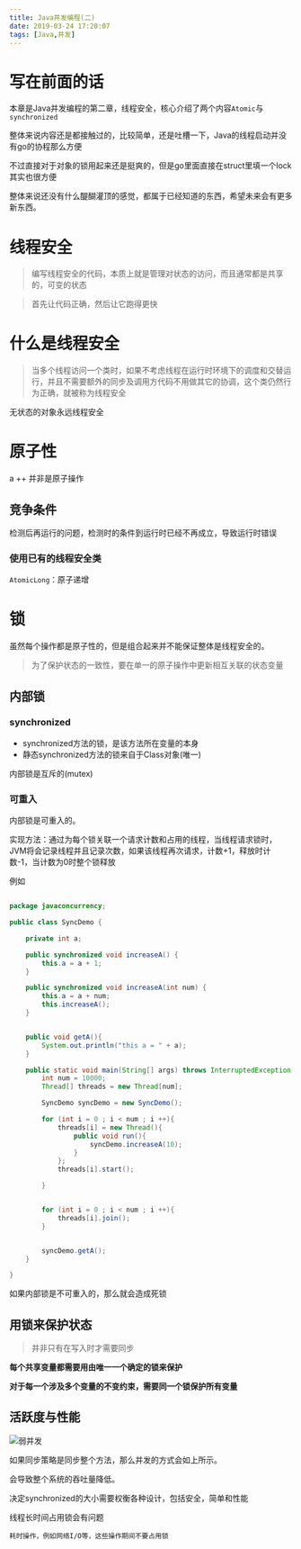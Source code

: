 ```yaml
---
title: Java并发编程(二)
date: 2019-03-24 17:20:07
tags: [Java,并发]
---
```


# 写在前面的话
本章是Java并发编程的第二章，线程安全，核心介绍了两个内容`Atomic`与`synchronized`

整体来说内容还是都接触过的，比较简单，还是吐槽一下，Java的线程启动并没有go的协程那么方便

不过直接对于对象的锁用起来还是挺爽的，但是go里面直接在struct里填一个lock其实也很方便

整体来说还没有什么醍醐灌顶的感觉，都属于已经知道的东西，希望未来会有更多新东西。

# 线程安全

> 编写线程安全的代码，本质上就是管理对状态的访问，而且通常都是共享的，可变的状态

> 首先让代码正确，然后让它跑得更快


# 什么是线程安全

> 当多个线程访问一个类时，如果不考虑线程在运行时环境下的调度和交替运行，并且不需要额外的同步及调用方代码不用做其它的协调，这个类仍然行为正确，就被称为线程安全

无状态的对象永远线程安全

# 原子性

a ++ 并非是原子操作

## 竞争条件

检测后再运行的问题，检测时的条件到运行时已经不再成立，导致运行时错误

### 使用已有的线程安全类

`AtomicLong`：原子递增

# 锁

虽然每个操作都是原子性的，但是组合起来并不能保证整体是线程安全的。

> 为了保护状态的一致性，要在单一的原子操作中更新相互关联的状态变量

## 内部锁

### synchronized

- synchronized方法的锁，是该方法所在变量的本身
- 静态synchronized方法的锁来自于Class对象(唯一)

内部锁是互斥的(mutex)

### 可重入

内部锁是可重入的。

实现方法：通过为每个锁关联一个请求计数和占用的线程，当线程请求锁时，JVM将会记录线程并且记录次数，如果该线程再次请求，计数+1，释放时计数-1，当计数为0时整个锁释放

例如

``` java

package javaconcurrency;

public class SyncDemo {

    private int a;

    public synchronized void increaseA() {
        this.a = a + 1;
    }

    public synchronized void increaseA(int num) {
        this.a = a + num;
        this.increaseA();
    }


    public void getA(){
        System.out.println("this a = " + a);
    }

    public static void main(String[] args) throws InterruptedException {
        int num = 10000;
        Thread[] threads = new Thread[num];

        SyncDemo syncDemo = new SyncDemo();

        for (int i = 0 ; i < num ; i ++){
            threads[i] = new Thread(){
                public void run(){
                    syncDemo.increaseA(10);
                }
            };
            threads[i].start();

        }


        for (int i = 0 ; i < num ; i ++){
            threads[i].join();
        }


        syncDemo.getA();
    }

}

```

如果内部锁是不可重入的，那么就会造成死锁

## 用锁来保护状态

> 并非只有在写入时才需要同步

**每个共享变量都需要用由唯一一个确定的锁来保护**

**对于每一个涉及多个变量的不变约束，需要同一个锁保护所有变量**

## 活跃度与性能

![弱并发](/imgs/javacon_sickconcurrency.png)

如果同步策略是同步整个方法，那么并发的方式会如上所示。

会导致整个系统的吞吐量降低。

决定synchronized的大小需要权衡各种设计，包括安全，简单和性能

线程长时间占用锁会有问题

```
耗时操作，例如网络I/O等，这些操作期间不要占用锁
```


